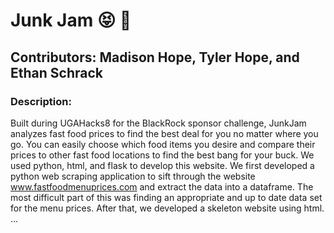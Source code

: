 # Junk Jam :stuck_out_tongue_closed_eyes: :metal:
## Contributors: Madison Hope, Tyler Hope, and Ethan Schrack
### Description: 
Built during UGAHacks8 for the BlackRock sponsor challenge, JunkJam analyzes fast food prices to find the best deal for you no matter where you go. You can easily choose which food items you desire and compare their prices to other fast food locations to find the best bang for your buck. We used python, html, and flask to develop this website. We first developed a python web scraping application to sift through the website www.fastfoodmenuprices.com and extract the data into a dataframe. The most difficult part of this was finding an appropriate and up to date data set for the menu prices. After that, we developed a skeleton website using html. ... 
